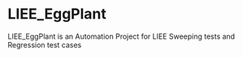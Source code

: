 # LIEE_EggPlant
LIEE_EggPlant is an Automation Project for LIEE Sweeping tests and Regression test cases 
